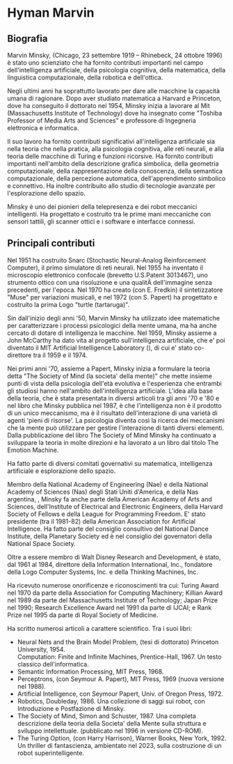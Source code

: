 # Hyman Marvin
## Biografia
Marvin Minsky, (Chicago, 23 settembre 1919 – Rhinebeck, 24 ottobre 1996) è stato uno scienziato che ha fornito contributi importanti nel campo dell'intelligenza artificiale, della psicologia cognitiva, della matematica, della linguistica computazionale, della robotica e dell'ottica. 

Negli ultimi anni ha soprattutto lavorato per dare alle macchine la capacità umana di ragionare.
Dopo aver studiato matematica a Harvard e Princeton, dove ha conseguito il dottorato nel 1954, Minsky inizia a lavorare al Mit (Massachusetts Institute of Technology) dove ha insegnato come "Toshiba Professor of Media Arts and Sciences" e professore di Ingegneria elettronica e informatica.

Il suo lavoro ha fornito contributi significativi all'intelligenza artificiale sia nella teoria che nella pratica, alla psicologia cognitiva, alle reti neurali, e alla teoria delle macchine di Turing e funzioni ricorsive. Ha fornito contributi importanti nell'ambito della descrizione grafica simbolica, della geometria computazionale, della rappresentazione della conoscenza, della semantica computazionale, della percezione automatica, dell'apprendimento simbolico e connettivo. Ha inoltre contribuito allo studio di tecnologie avanzate per l'esplorazione dello spazio.

Minsky è uno dei pionieri della telepresenza e dei robot meccanici intelligenti. Ha progettato e costruito tra le prime mani meccaniche con sensori tattili, gli scanner ottici e i software e interfacce connessi.

## Principali contributi

Nel 1951 ha costruito Snarc (Stochastic Neural-Analog Reinforcement Computer), il primo simulatore di reti neurali. Nel 1955 ha inventato il microscopio elettronico confocale (brevetto U.S.Patent 3013467), uno strumento ottico con una risoluzione e una qualitÃ  dell'immagine senza precedenti, per l'epoca. Nel 1970 ha creato (con E. Fredkin) il sintetizzatore "Muse" per variazioni musicali, e nel 1972 (con S. Papert) ha progettato e costruito la prima Logo "turtle (tartaruga)".

Sin dall'inizio degli anni '50, Marvin Minsky ha utilizzato idee matematiche per caratterizzare i processi psicologici della mente umana, ma ha anche cercato di dotare di intelligenza le macchine. Nel 1959, Minsky assieme a John McCarthy ha dato vita al progetto sull'intelligenza artificiale, che e' poi diventato il MIT Artificial Intelligence Laboratory (), di cui e' stato co-direttore tra il 1959 e il 1974.

Nei primi anni '70, assieme a Papert, Minsky inizia a formulare la teoria detta "The Society of Mind (la societa' della mente)" che mette insieme punti di vista della psicologia dell'età  evolutiva e l'esperienza che entrambi gli studiosi hanno nell'ambito dell'intelligenza artificiale. L'idea alla base della teoria, che è stata presentata in diversi articoli tra gli anni '70 e '80 e nel libro che Minsky pubblica nel 1987, è che l'intelligenza non è il prodotto di un unico meccanismo, ma è il risultato dell'interazione di una varietà  di agenti 'pieni di risorse'. La psicologia diventa così la ricerca dei meccanismi che la mente può utilizzare per gestire l'interazione di tanti diversi elementi.
Dalla pubblicazione del libro The Society of Mind Minsky ha continuato a sviluppare la teoria in molte direzioni e ha lavorato a un libro dal titolo The Emotion Machine.

Ha fatto parte di diversi comitati governativi su matematica, intelligenza artificiale e esplorazione dello spazio.

Membro della National Academy of Engineering (Nae) e della National Academy of Sciences (Nas) degli Stati Uniti d'America, e della Nas argentina, , Minsky fa anche parte della American Academy of Arts and Sciences, dell'Institute of Electrical and Electronic Engineers, della Harvard Society of Fellows e della League for Programming Freedom. E' stato presidente (tra il 1981-82) della American Association for Artificial Intelligence. Ha fatto parte del consiglio consultivo del National Dance Institute, della Planetary Society ed è nel consiglio dei governatori della National Space Society.

Oltre a essere membro di Walt Disney Research and Development, è stato, dal 1961 al 1984, direttore della Information International, Inc., fondatore della Logo Computer Systems, Inc. e della Thinking Machines, Inc.

Ha ricevuto numerose onorificenze e riconoscimenti tra cui: Turing Award nel 1970 da parte della Association for Computing Machinery; Killian Award nel 1989 da parte del Massachusetts Institute of Technology; Japan Prize nel 1990; Research Excellence Award nel 1991 da parte di IJCAI; e Rank Prize nel 1995 da parte di Royal Society of Medicine.

Ha scritto numerosi articoli a carattere scientifico. Tra i suoi libri:
- Neural Nets and the Brain Model Problem, (tesi di dottorato) Princeton University, 1954.  
 Computation: Finite and Infinite Machines, Prentice-Hall, 1967. Un testo classico dell'informatica.
- Semantic Information Processing, MIT Press, 1968.
- Perceptrons, (con Seymour A. Papert), MIT Press, 1969 (nuova versione nel 1988).
- Artificial Intelligence, con Seymour Papert, Univ. of Oregon Press, 1972.
- Robotics, Doubleday, 1986. Una collezione di saggi sui robot, con Introduzione e Postfazione di 
 Minsky.
- The Society of Mind, Simon and Schuster, 1987. Una completa descrizione della teoria della 
 Societa' della Mente sulla struttura e sviluppo intellettuale. (pubblicato nel 1996 in versione
 CD-ROM).
- The Turing Option, (con Harry Harrison), Warner Books, New York, 1992. Un thriller di 
 fantascienza, ambientato nel 2023, sulla costruzione di un robot superintelligente.

